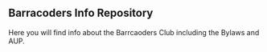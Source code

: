 ## Barracoders Info Repository
Here you will find info about the Barrcaoders Club including the Bylaws and AUP.
